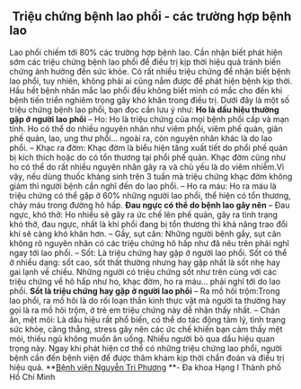 ## ️ Triệu chứng bệnh lao phổi - các trường hợp bệnh lao

Lao phổi chiếm tới 80% các trường hợp bệnh lao. Cần nhận biết phát hiện sớm các triệu chứng bệnh lao phổi để điều trị kịp thời hiệu quả tránh biến chứng ảnh hưởng đến sức khỏe.
Có rất nhiều triệu chứng để nhận biết bệnh lao phổi, tuy nhiên, không phải ai cũng nắm được để phát hiện bệnh kịp thời. Hầu hết bệnh nhân mắc lao phổi đều không biết mình có mắc cho đến khi bệnh tiến triển nghiêm trọng gây khó khăn trong điều trị. Dưới đây là một số triệu chứng bệnh lao phổi, bạn đọc cần lưu ý như:
**Ho là dấu hiệu thường gặp ở người lao phổi**
– Ho: Ho là triệu chứng của mọi bệnh phổi cấp và mạn tính. Ho có thể do nhiều nguyên nhân như viêm phổi, viêm phế quản, giãn phế quản, lao, ung thư phổi… ngoài ra, còn nguyên nhân khác là do lao phổi.
– Khạc ra đờm: Khạc đờm là biểu hiện tăng xuất tiết do phổi phế quản bị kích thích hoặc do có tổn thương tại phổi phế quản. Khạc đờm cũng như ho có thể do rất nhiều nguyên nhân gây ra và chủ yếu là do viêm nhiễm.Vì vậy, nếu dùng thuốc kháng sinh trên 3 tuần mà triệu chứng khạc đờm không giảm thì người bệnh cần nghĩ đến do lao phổi.
– Ho ra máu: Ho ra máu là triệu chứng có thể gặp ở 60% những người lao phổi, thể hiện có tổn thương, chảy máu trong đường hô hấp.
**Đau ngực có thể do bệnh lao gây nên**
– Đau ngực, khó thở: Ho nhiều sẽ gây ra ức chế lên phế quản, gây ra tình trạng khó thở, đau ngực, nhất là khi phổi đang bị tổn thương thì khả năng trao đổi khí sẽ càng khó khăn hơn.
– Gầy, sụt cân: Những người bệnh gầy, sụt cân không rõ nguyên nhân có các triệu chứng hô hấp như đã nêu trên phải nghĩ ngay tới lao phổi.
– Sốt: Là triệu chứng hay gặp ở người lao phổi. Sốt có thể ở nhiều dạng: sốt cao, sốt thất thường nhưng hay gặp nhất là sốt nhẹ hay gai lạnh về chiều. Những người có triệu chứng sốt như trên cùng với các triệu chứng về hô hấp như ho, khạc đờm, ho ra máu… phải nghĩ tới do lao phổi.
**Sốt là triệu chứng hay gặp ở người lao phổi**
– Ra mồ hôi trộm:Trong lao phổi, ra mồ hôi là do rối loạn thần kinh thực vật mà người ta thường hay gọi là ra mồ hôi trộm, ở trẻ em triệu chứng này dễ nhận thấy nhất.
– Chán ăn, mệt mỏi: Là dấu hiệu rất phổ biến, có thể do tác động tâm lý, tình trạng sức khỏe, căng thẳng, stress gây nên các ức chế khiến bạn cảm thấy mệt mỏi, thiếu ngủ không muốn ăn uống. Nhiều người bỏ qua dấu hiệu quan trọng này.
Ngay khi phát hiện cơ thể có những triệu chứng lao phổi, người bệnh cần đến bệnh viện để được thăm khám kịp thời chẩn đoán và điều trị hiệu quả.
**[Bệnh viện Nguyễn Tri Phương](https://bvnguyentriphuong.com.vn/) **- Đa khoa Hạng I Thành phố Hồ Chí Minh
